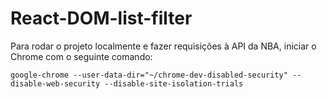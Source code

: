 # React-DOM-list-filter

Para rodar o projeto localmente e fazer requisições à API da NBA, iniciar o Chrome com o seguinte comando:

```
google-chrome --user-data-dir="~/chrome-dev-disabled-security" --disable-web-security --disable-site-isolation-trials
```
